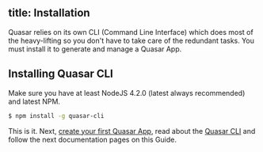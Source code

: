 title: Installation
---
Quasar relies on its own CLI (Command Line Interface) which does most of the heavy-lifting so you don't have to take care of the redundant tasks. You must install it to generate and manage a Quasar App.

## Installing Quasar CLI
Make sure you have at least NodeJS 4.2.0 (latest always recommended) and latest NPM.
``` bash
$ npm install -g quasar-cli
```

This is it. Next, [create your first Quasar App](/guide/create-app.html), read about the [Quasar CLI](/guide/cli-commands.html) and follow the next documentation pages on this Guide.

